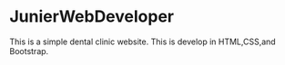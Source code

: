 # JunierWebDeveloper
This is a simple dental clinic website.
This is develop in HTML,CSS,and Bootstrap.
